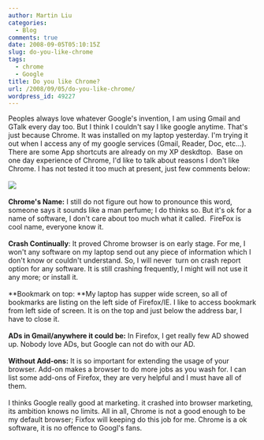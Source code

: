 ```yaml
---
author: Martin Liu
categories:
  - Blog
comments: true
date: 2008-09-05T05:10:15Z
slug: do-you-like-chrome
tags:
  - chrome
  - Google
title: Do you like Chrome?
url: /2008/09/05/do-you-like-chrome/
wordpress_id: 49227
---
```


Peoples always love whatever Google's invention, I am using Gmail and GTalk every day too. But I think I couldn't say I like google anytime. That's just because Chrome. It was installed on my laptop yesterday. I'm trying it out when I access any of my google services (Gmail, Reader, Doc, etc...). There are some App shortcuts are already on my XP deskdtop.  Base on one day experience of Chrome, I'd like to talk about reasons I don't like Chrome. I has not tested it too much at present, just few comments below:<br /><br />![](http://blogs.zdnet.com/perlow/images/chrome-constrictor.jpg)<br /><br /><!--more-->**Chrome's Name:** I still do not figure out how to pronounce this word, someone says it sounds like a man perfume; I do thinks so. But it's ok for a name of software, I don't care about too much what it called.  FireFox is cool name, everyone know it.<br /><br />**Crash Continually**: It proved Chrome browser is on early stage. For me, I won't any software on my laptop send out any piece of information which I don't know or couldn't understand. So, I will never  turn on crash report option for any software. It is still crashing frequently, I might will not use it any more; or install it.<br /><br />**Bookmark on top: **My laptop has supper wide screen, so all of bookmarks are listing on the left side of Firefox/IE. I like to access bookmark from left side of screen. It is on the top and just below the address bar, I have to close it.<br /><br />**ADs in Gmail/anywhere it could be:** In Firefox, I get really few AD showed up. Nobody love ADs, but Google can not do with our AD.<br /><br />**Without Add-ons:** It is so important for extending the usage of your browser. Add-on makes a browser to do more jobs as you wash for. I can list some add-ons of Firefox, they are very helpful and I must have all of them.<br /><br />I thinks Google really good at marketing. it crashed into browser marketing, its ambition knows no limits. All in all, Chrome is not a good enough to be my default browser; Fixfox will keeping do this job for me. Chrome is a ok software, it is no offence to Googl's fans.
